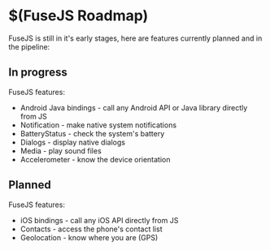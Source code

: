 # $(FuseJS Roadmap)

FuseJS is still in it's early stages, here are features currently planned and in the pipeline:

## In progress


FuseJS features:

* Android Java bindings - call any Android API or Java library directly from JS
* Notification - make native system notifications
* BatteryStatus - check the system's battery
* Dialogs - display native dialogs
* Media - play sound files
* Accelerometer - know the device orientation

<!-- TODO:

@(Third party libraries: Third party library) compatibility:

* Socket.io -->

## Planned

FuseJS features:

* iOS bindings - call any iOS API directly from JS
* Contacts - access the phone's contact list
* Geolocation - know where you are (GPS)

<!-- TODO:

@(Third party libraries: Third party library) compatibility:

* (lots) -->